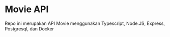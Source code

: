 # Movie API

Repo ini merupakan API Movie menggunakan Typescript, Node.JS, Express, Postgresql, dan Docker
